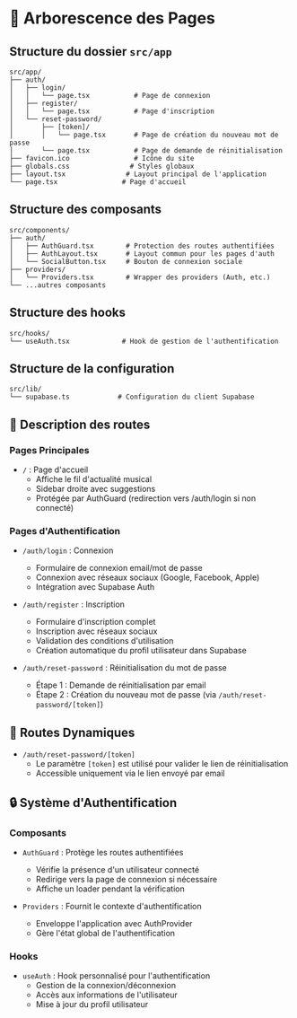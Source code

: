 # 🌳 Arborescence des Pages

## Structure du dossier `src/app`

```
src/app/
├── auth/
│   ├── login/
│   │   └── page.tsx           # Page de connexion
│   ├── register/
│   │   └── page.tsx           # Page d'inscription
│   └── reset-password/
│       ├── [token]/
│       │   └── page.tsx       # Page de création du nouveau mot de passe
│       └── page.tsx           # Page de demande de réinitialisation
├── favicon.ico                # Icône du site
├── globals.css               # Styles globaux
├── layout.tsx               # Layout principal de l'application
└── page.tsx                # Page d'accueil

```

## Structure des composants

```
src/components/
├── auth/
│   ├── AuthGuard.tsx        # Protection des routes authentifiées
│   ├── AuthLayout.tsx       # Layout commun pour les pages d'auth
│   └── SocialButton.tsx     # Bouton de connexion sociale
├── providers/
│   └── Providers.tsx        # Wrapper des providers (Auth, etc.)
└── ...autres composants
```

## Structure des hooks

```
src/hooks/
└── useAuth.tsx             # Hook de gestion de l'authentification
```

## Structure de la configuration

```
src/lib/
└── supabase.ts            # Configuration du client Supabase
```

## 📝 Description des routes

### Pages Principales
- `/` : Page d'accueil
  - Affiche le fil d'actualité musical
  - Sidebar droite avec suggestions
  - Protégée par AuthGuard (redirection vers /auth/login si non connecté)

### Pages d'Authentification
- `/auth/login` : Connexion
  - Formulaire de connexion email/mot de passe
  - Connexion avec réseaux sociaux (Google, Facebook, Apple)
  - Intégration avec Supabase Auth
  
- `/auth/register` : Inscription
  - Formulaire d'inscription complet
  - Inscription avec réseaux sociaux
  - Validation des conditions d'utilisation
  - Création automatique du profil utilisateur dans Supabase
  
- `/auth/reset-password` : Réinitialisation du mot de passe
  - Étape 1 : Demande de réinitialisation par email
  - Étape 2 : Création du nouveau mot de passe (via `/auth/reset-password/[token]`)

## 🔄 Routes Dynamiques
- `/auth/reset-password/[token]`
  - Le paramètre `[token]` est utilisé pour valider le lien de réinitialisation
  - Accessible uniquement via le lien envoyé par email

## 🔒 Système d'Authentification

### Composants
- `AuthGuard` : Protège les routes authentifiées
  - Vérifie la présence d'un utilisateur connecté
  - Redirige vers la page de connexion si nécessaire
  - Affiche un loader pendant la vérification

- `Providers` : Fournit le contexte d'authentification
  - Enveloppe l'application avec AuthProvider
  - Gère l'état global de l'authentification

### Hooks
- `useAuth` : Hook personnalisé pour l'authentification
  - Gestion de la connexion/déconnexion
  - Accès aux informations de l'utilisateur
  - Mise à jour du profil utilisateur
